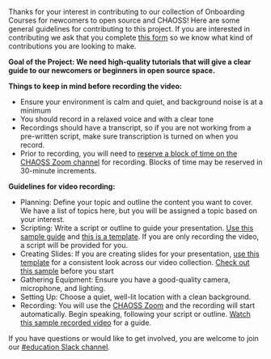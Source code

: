 Thanks for your interest in contributing to our collection of Onboarding Courses for newcomers to open source and CHAOSS! 
Here are some general guidelines for contributing to this project. If you are interested in contributing we ask that you complete [this form](https://docs.google.com/forms/d/e/1FAIpQLScm7C8dkYbo7to1Ex3_V0H9UG4SwY3eBICo5oJ7pjw3ug8_OQ/viewform) so we know what kind of contributions you are looking to make. 

**Goal of the Project: We need high-quality tutorials that will give a clear guide to our newcomers or beginners in open source space.**

**Things to keep in mind before recording the video:**
 - Ensure your environment is calm and quiet, and background noise is at a minimum
 - You should record in a relaxed voice and with a clear tone
 - Recordings should have a transcript, so if you are not working from a pre-written script, make sure transcription is turned on when you record.
 - Prior to recording, you will need to [reserve a block of time on the CHAOSS Zoom channel](https://calendar.google.com/calendar/u/0/appointments/schedules/AcZssZ0cfidJRNCmYcfleLaIHPdeM4udps9EaTjhK02QKOGP8sLxRGo1XTxmr6l2C3ubItiI_U7Zlo-4) for recording. Blocks of time may be reserved in 30-minute increments. 
   
**Guidelines for video recording:**

- Planning: Define your topic and outline the content you want to cover. We have a list of topics here, but you will be assigned a topic based on your interest.
- Scripting: Write a script or outline to guide your presentation. [Use this sample guide](https://docs.google.com/document/d/1xl5Mi0YKTF-hr44Wf7TK3Zv5bKARw_eY6PERx2YVr0M/edit) and [this is a template](https://docs.google.com/document/d/1jIee4PRQsjF4_nDBxNOcbAxeQ1WA0w5HKOlRc3wdR34/edit). If you are only recording the video, a script will be provided for you.
- Creating Slides: If you are creating slides for your presentation, [use this template](https://docs.google.com/presentation/d/1nnY6dA3RVRaxIULHWGBF7w9PP7eowy2ZfLsxtxm9-9o/edit#slide=id.g2fb06568b76_0_9) for a consistent look across our video collection. [Check out this sample](https://docs.google.com/presentation/d/1yRONCzo0hP0xl-K-5ZDmeM_4wX7xHosZcc6dQic1gJ8/preview) before you start
- Gathering Equipment: Ensure you have a good-quality camera, microphone, and lighting.
- Setting Up: Choose a quiet, well-lit location with a clean background.
- Recording: You will use the [CHAOSS Zoom](https://zoom.us/my/chaoss) and the recording will start automatically. Begin speaking, following your script or outline. [Watch this sample recorded video](https://zoom.us/rec/share/JAzEpdmirE0vHWNKnvvffH-SXwP1oB1tfKmFkx4lkxFnvstgFTXCEEsHvPKBr4-V.WZ4NAVJeVxAkdnGF) for a guide.

If you have questions or would like to get involved, you are welcome to join our [#education Slack channel](https://chaoss-workspace.slack.com/archives/C05J8JVLMAB). 
